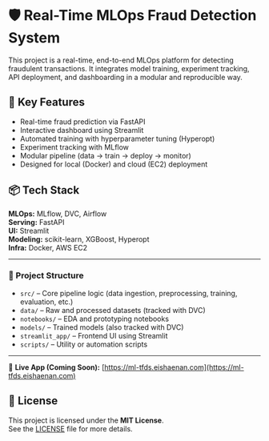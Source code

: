 # 🛡️ Real-Time MLOps Fraud Detection System

This project is a real-time, end-to-end MLOps platform for detecting fraudulent transactions. It integrates model training, experiment tracking, API deployment, and dashboarding in a modular and reproducible way.

## 🚀 Key Features

- Real-time fraud prediction via FastAPI
- Interactive dashboard using Streamlit
- Automated training with hyperparameter tuning (Hyperopt)
- Experiment tracking with MLflow
- Modular pipeline (data → train → deploy → monitor)
- Designed for local (Docker) and cloud (EC2) deployment

## 📦 Tech Stack

**MLOps:** MLflow, DVC, Airflow  
**Serving:** FastAPI  
**UI:** Streamlit  
**Modeling:** scikit-learn, XGBoost, Hyperopt  
**Infra:** Docker, AWS EC2

---
### 📂 Project Structure

- `src/` – Core pipeline logic (data ingestion, preprocessing, training, evaluation, etc.)
- `data/` – Raw and processed datasets (tracked with DVC)
- `notebooks/` – EDA and prototyping notebooks
- `models/` – Trained models (also tracked with DVC)
- `streamlit_app/` – Frontend UI using Streamlit
- `scripts/` – Utility or automation scripts

---

🔗 **Live App (Coming Soon):** [https://ml-tfds.eishaenan.com](https://ml-tfds.eishaenan.com)

## 📝 License

This project is licensed under the **MIT License**.  
See the [LICENSE](./LICENSE) file for more details.